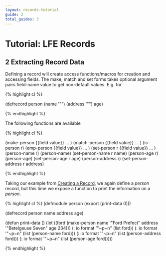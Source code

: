 ```yaml
---
layout: records-tutorial
guide: 2
total_guides: 3
---
```

# Tutorial: LFE Records

## 2 Extracting Record Data

Defining a record will create access functions/macros for creation and accessing
fields. The make, match and set forms takes optional argument pairs
field-name value to get non-default values. E.g. for

{% highlight cl %}

(defrecord person
  (name '"")
  (address '"")
  age)

{% endhighlight %}

The following functions are available

{% highlight cl %}

   (make-person {{field value}} ... )
   (match-person {{field value}} ... )
   (is-person r)
   (emp-person {{field value}} ... )
   (set-person r {{field value}} ... )
   (person-name r)
   (person-name)
   (set-person-name r name)
   (person-age r)
   (person-age)
   (set-person-age r age)
   (person-address r)
   (set-person-address r address)

{% endhighlight %}

Taking our example from [Creating a Record](/tutorials/records/1), we
again define a _person_ record, but this time we expose a function to
print the information on a _person_.

{% highlight cl %}
(defmodule person
  (export (print-data 0)))

(defrecord person
  name
  address
  age)

(defun print-data ()
  (let ((ford (make-person name '"Ford Prefect"
                           address '"Betelgeuse Seven"
                           age 234)))
    (: io format '"~p~n" (list ford))
    (: io format '"~p~n" (list (person-name ford)))
    (: io format '"~p~n" (list (person-address ford)))
    (: io format '"~p~n" (list (person-age ford)))))
    
{% endhighlight %}
